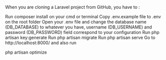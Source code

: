 When you are cloning a Laravel project from GitHub, you have to :

Run composer install on your cmd or terminal
Copy .env.example file to .env on the root folder
Open your .env file and change the database name (DB_DATABASE) to whatever you have, username (DB_USERNAME) and password (DB_PASSWORD) field correspond to your configuration
Run php artisan key:generate
Run php artisan migrate
Run php artisan serve
Go to http://localhost:8000/
and also run

php artisan optimize